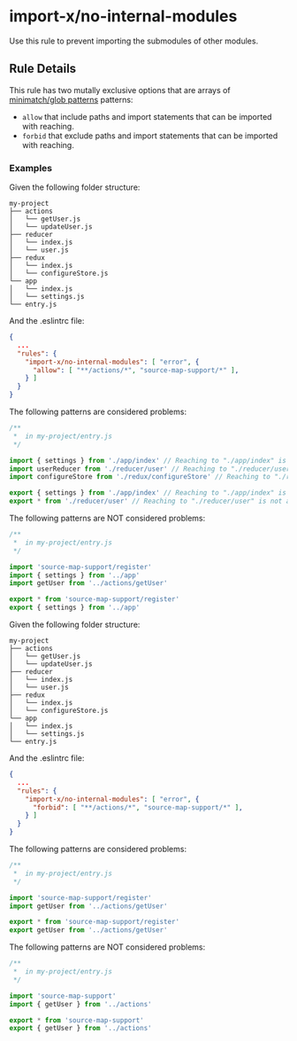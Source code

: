 # import-x/no-internal-modules

<!-- end auto-generated rule header -->

Use this rule to prevent importing the submodules of other modules.

## Rule Details

This rule has two mutally exclusive options that are arrays of [minimatch/glob patterns](https://github.com/isaacs/node-glob#glob-primer) patterns:

- `allow` that include paths and import statements that can be imported with reaching.
- `forbid` that exclude paths and import statements that can be imported with reaching.

### Examples

Given the following folder structure:

```pt
my-project
├── actions
│   └── getUser.js
│   └── updateUser.js
├── reducer
│   └── index.js
│   └── user.js
├── redux
│   └── index.js
│   └── configureStore.js
└── app
│   └── index.js
│   └── settings.js
└── entry.js
```

And the .eslintrc file:

```json
{
  ...
  "rules": {
    "import-x/no-internal-modules": [ "error", {
      "allow": [ "**/actions/*", "source-map-support/*" ],
    } ]
  }
}
```

The following patterns are considered problems:

```js
/**
 *  in my-project/entry.js
 */

import { settings } from './app/index' // Reaching to "./app/index" is not allowed
import userReducer from './reducer/user' // Reaching to "./reducer/user" is not allowed
import configureStore from './redux/configureStore' // Reaching to "./redux/configureStore" is not allowed

export { settings } from './app/index' // Reaching to "./app/index" is not allowed
export * from './reducer/user' // Reaching to "./reducer/user" is not allowed
```

The following patterns are NOT considered problems:

```js
/**
 *  in my-project/entry.js
 */

import 'source-map-support/register'
import { settings } from '../app'
import getUser from '../actions/getUser'

export * from 'source-map-support/register'
export { settings } from '../app'
```

Given the following folder structure:

```pt
my-project
├── actions
│   └── getUser.js
│   └── updateUser.js
├── reducer
│   └── index.js
│   └── user.js
├── redux
│   └── index.js
│   └── configureStore.js
└── app
│   └── index.js
│   └── settings.js
└── entry.js
```

And the .eslintrc file:

```json
{
  ...
  "rules": {
    "import-x/no-internal-modules": [ "error", {
      "forbid": [ "**/actions/*", "source-map-support/*" ],
    } ]
  }
}
```

The following patterns are considered problems:

```js
/**
 *  in my-project/entry.js
 */

import 'source-map-support/register'
import getUser from '../actions/getUser'

export * from 'source-map-support/register'
export getUser from '../actions/getUser'
```

The following patterns are NOT considered problems:

```js
/**
 *  in my-project/entry.js
 */

import 'source-map-support'
import { getUser } from '../actions'

export * from 'source-map-support'
export { getUser } from '../actions'
```
